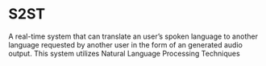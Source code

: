 # S2ST
A real-time system that can translate an user’s spoken language to another language requested by another user in the form of an generated audio output. This system utilizes Natural Language Processing Techniques
